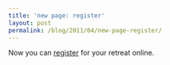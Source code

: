 ```yaml
---
title: 'new page: register'
layout: post
permalink: /blog/2011/04/new-page-register/
---
```


Now you can [register][1] for your retreat online.

   [1]: /prepare/
